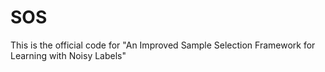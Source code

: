 # SOS
This is the official code for "An Improved Sample Selection Framework for Learning with Noisy Labels"
